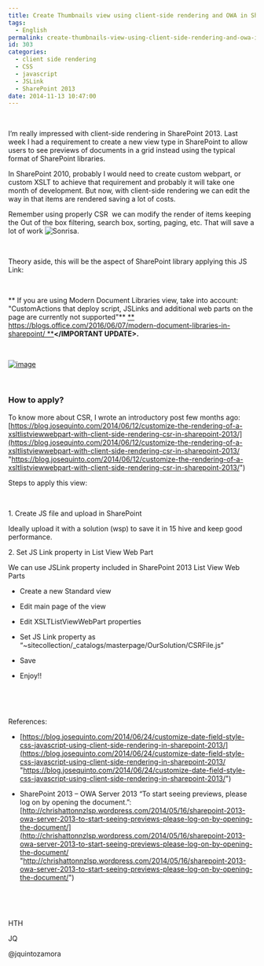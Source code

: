 ```yaml
---
title: Create Thumbnails view using client-side rendering and OWA in SharePoint 2013
tags:
  - English
permalink: create-thumbnails-view-using-client-side-rendering-and-owa-in-sharepoint-2013
id: 303
categories:
  - client side rendering
  - CSS
  - javascript
  - JSLink
  - SharePoint 2013
date: 2014-11-13 10:47:00
---
```


&nbsp;

I’m really impressed with client-side rendering in SharePoint 2013\. Last week I had a requirement to create a new view type in SharePoint to allow users to see previews of documents in a grid instead using the typical format of SharePoint libraries.

In SharePoint 2010, probably I would need to create custom webpart, or custom XSLT to achieve that requirement and probably it will take one month of development. But now, with client-side rendering we can edit the way in that items are rendered saving a lot of costs.

Remember using properly CSR  we can modify the render of items keeping the Out of the box filtering, search box, sorting, paging, etc. That will save a lot of work ![Sonrisa](https://blog.josequinto.com/wp-content/uploads/2014/11/wlEmoticon-smile.png).

&nbsp;

Theory aside, this will be the aspect of SharePoint library applying this JS Link:

&nbsp;

**<IMPORTANT UPDATE>**
** If you are using Modern Document Libraries view, take into account: "CustomActions that deploy script, JSLinks and additional web parts on the page are currently not supported"**
[** https://blogs.office.com/2016/06/07/modern-document-libraries-in-sharepoint/
**](https://blogs.office.com/2016/06/07/modern-document-libraries-in-sharepoint/)**</IMPORTANT UPDATE>.**

&nbsp;

[![image](https://blog.josequinto.com/wp-content/uploads/2014/11/image_thumb7.png "image")](https://blog.josequinto.com/wp-content/uploads/2014/11/image7.png)

&nbsp;

### How to apply?

To know more about CSR, I wrote an introductory post few months ago: [https://blog.josequinto.com/2014/06/12/customize-the-rendering-of-a-xsltlistviewwebpart-with-client-side-rendering-csr-in-sharepoint-2013/](https://blog.josequinto.com/2014/06/12/customize-the-rendering-of-a-xsltlistviewwebpart-with-client-side-rendering-csr-in-sharepoint-2013/ "https://blog.josequinto.com/2014/06/12/customize-the-rendering-of-a-xsltlistviewwebpart-with-client-side-rendering-csr-in-sharepoint-2013/")

Steps to apply this view:

&nbsp;

1\. Create JS file and upload in SharePoint

Ideally upload it with a solution (wsp) to save it in 15 hive and keep good performance.

<script src="https://gist.github.com/jquintozamora/14905bc261f2d0e64112.js"></script>

2\. Set JS Link property in List View Web Part

We can use JSLink property included in SharePoint 2013 List View Web Parts

- Create a new Standard view

- Edit main page of the view

- Edit XSLTListViewWebPart properties

- Set JS Link property as “~sitecollection/_catalogs/masterpage/OurSolution/CSRFile.js”

- Save

- Enjoy!!

&nbsp;

&nbsp;

References:

- [https://blog.josequinto.com/2014/06/24/customize-date-field-style-css-javascript-using-client-side-rendering-in-sharepoint-2013/](https://blog.josequinto.com/2014/06/24/customize-date-field-style-css-javascript-using-client-side-rendering-in-sharepoint-2013/ "https://blog.josequinto.com/2014/06/24/customize-date-field-style-css-javascript-using-client-side-rendering-in-sharepoint-2013/")

- SharePoint 2013 – OWA Server 2013 “To start seeing previews, please log on by opening the document.”: [http://chrishattonnzlsp.wordpress.com/2014/05/16/sharepoint-2013-owa-server-2013-to-start-seeing-previews-please-log-on-by-opening-the-document/](http://chrishattonnzlsp.wordpress.com/2014/05/16/sharepoint-2013-owa-server-2013-to-start-seeing-previews-please-log-on-by-opening-the-document/ "http://chrishattonnzlsp.wordpress.com/2014/05/16/sharepoint-2013-owa-server-2013-to-start-seeing-previews-please-log-on-by-opening-the-document/")

&nbsp;

&nbsp;

HTH

JQ

@jquintozamora